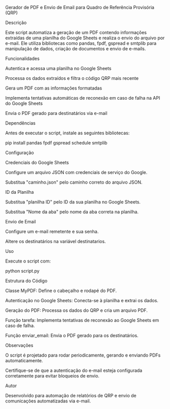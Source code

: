 Gerador de PDF e Envio de Email para Quadro de Referência Provisória (QRP)

Descrição

Este script automatiza a geração de um PDF contendo informações extraídas de uma planilha do Google Sheets e realiza o envio do arquivo por e-mail. Ele utiliza bibliotecas como pandas, fpdf, gspread e smtplib para manipulação de dados, criação de documentos e envio de e-mails.

Funcionalidades

Autentica e acessa uma planilha no Google Sheets

Processa os dados extraídos e filtra o código QRP mais recente

Gera um PDF com as informações formatadas

Implementa tentativas automáticas de reconexão em caso de falha na API do Google Sheets

Envia o PDF gerado para destinatários via e-mail

Dependências

Antes de executar o script, instale as seguintes bibliotecas:

pip install pandas fpdf gspread schedule smtplib

Configuração

Credenciais do Google Sheets

Configure um arquivo JSON com credenciais de serviço do Google.

Substitua "caminho.json" pelo caminho correto do arquivo JSON.

ID da Planilha

Substitua "planilha ID" pelo ID da sua planilha no Google Sheets.

Substitua "Nome da aba" pelo nome da aba correta na planilha.

Envio de Email

Configure um e-mail remetente e sua senha.

Altere os destinatários na variável destinatarios.

Uso

Execute o script com:

python script.py

Estrutura do Código

Classe MyPDF: Define o cabeçalho e rodapé do PDF.

Autenticação no Google Sheets: Conecta-se à planilha e extrai os dados.

Geração do PDF: Processa os dados do QRP e cria um arquivo PDF.

Função tarefa: Implementa tentativas de reconexão ao Google Sheets em caso de falha.

Função enviar_email: Envia o PDF gerado para os destinatários.

Observações

O script é projetado para rodar periodicamente, gerando e enviando PDFs automaticamente.

Certifique-se de que a autenticação do e-mail esteja configurada corretamente para evitar bloqueios de envio.

Autor

Desenvolvido para automação de relatórios de QRP e envio de comunicações automatizadas via e-mail.
